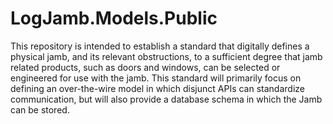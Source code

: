 # LogJamb.Models.Public
This repository is intended to establish a standard that digitally defines a physical jamb, and its relevant obstructions, to a sufficient degree that jamb related products, such as doors and windows, can be selected or engineered for use with the jamb.  This standard will primarily focus on defining an over-the-wire model in which disjunct APIs can standardize communication, but will also  provide a database schema in which the Jamb can be stored.

